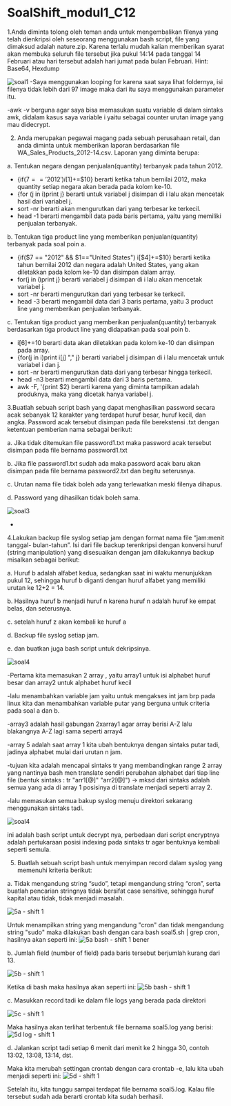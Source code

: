 # SoalShift_modul1_C12
1.Anda diminta tolong oleh teman anda untuk mengembalikan filenya yang telah
dienkripsi oleh seseorang menggunakan bash script, file yang dimaksud adalah
nature.zip. Karena terlalu mudah kalian memberikan syarat akan membuka seluruh
file tersebut jika pukul 14:14 pada tanggal 14 Februari atau hari tersebut adalah hari
jumat pada bulan Februari.
Hint: Base64, Hexdump

![soal1](https://user-images.githubusercontent.com/34019306/53231992-b92d0e00-36bc-11e9-8d8a-9811b613a913.png)
-Saya menggunakan looping for karena saat saya lihat foldernya, isi filenya tidak lebih dari 97 image maka dari itu saya menggunakan parameter itu.

-awk -v berguna agar saya bisa memasukan suatu variable di dalam sintaks awk, didalam kasus saya variable i yaitu sebagai counter urutan image yang mau didecrypt.

2. Anda merupakan pegawai magang pada sebuah perusahaan retail, dan anda diminta
untuk memberikan laporan berdasarkan file WA_Sales_Products_2012-14.csv.
Laporan yang diminta berupa:

a. Tentukan negara dengan penjualan(quantity) terbanyak pada tahun
2012.

- {if($7=='2012') i[$1]+=$10} berarti ketika tahun bernilai 2012, maka quantity setiap negara akan berada pada kolom ke-10.
- {for (j in i)print j} berarti untuk variabel j disimpan di i lalu akan mencetak hasil dari variabel j.
- sort -nr berarti akan mengurutkan dari yang terbesar ke terkecil.
- head -1 berarti mengambil data pada baris pertama, yaitu yang memiliki penjualan terbanyak.

b. Tentukan tiga product line yang memberikan penjualan(quantity)
terbanyak pada soal poin a.

- {if($7 == "2012" && $1=="United States") i[$4]+=$10} berarti ketika tahun bernilai 2012 dan negara adalah United States, yang akan diletakkan pada kolom ke-10 dan disimpan dalam array.
- for(j in i)print j} berarti variabel j disimpan di i lalu akan mencetak variabel j.
- sort -nr berarti mengurutkan dari yang terbesar ke terkecil.
- head -3 berarti mengambil data dari 3 baris pertama, yaitu 3 product line yang memberikan penjualan terbanyak.

c. Tentukan tiga product yang memberikan penjualan(quantity)
terbanyak berdasarkan tiga product line yang didapatkan pada soal
poin b.

- i[$6]+=$10 berarti data akan diletakkan pada kolom ke-10 dan disimpan pada array. 
- {for(j in i)print i[j] ","  j} berarti variabel j disimpan di i lalu mencetak untuk variabel i dan j.
- sort -nr berarti mengurutkan data dari yang terbesar hingga terkecil.
- head -n3 berarti mengambil data dari 3 baris pertama.
- awk -F, '{print $2} berarti karena yang diminta tampilkan adalah produknya, maka yang dicetak hanya variabel j.

3.Buatlah sebuah script bash yang dapat menghasilkan password secara acak
sebanyak 12 karakter yang terdapat huruf besar, huruf kecil, dan angka. Password
acak tersebut disimpan pada file berekstensi .txt dengan ketentuan pemberian nama
sebagai berikut:

a. Jika tidak ditemukan file password1.txt maka password acak tersebut
disimpan pada file bernama password1.txt

b. Jika file password1.txt sudah ada maka password acak baru akan
disimpan pada file bernama password2.txt dan begitu seterusnya.

c. Urutan nama file tidak boleh ada yang terlewatkan meski filenya
dihapus.

d. Password yang dihasilkan tidak boleh sama.

![soal3](https://user-images.githubusercontent.com/34019306/53234202-981aec00-36c1-11e9-9202-ab9fb9f19277.png)

- 

4.Lakukan backup file syslog setiap jam dengan format nama file “jam:menit tanggal-
bulan-tahun”. Isi dari file backup terenkripsi dengan konversi huruf (string
manipulation) yang disesuaikan dengan jam dilakukannya backup misalkan sebagai
berikut:

a. Huruf b adalah alfabet kedua, sedangkan saat ini waktu menunjukkan
pukul 12, sehingga huruf b diganti dengan huruf alfabet yang memiliki
urutan ke 12+2 = 14.

b. Hasilnya huruf b menjadi huruf n karena huruf n adalah huruf ke
empat belas, dan seterusnya.

c. setelah huruf z akan kembali ke huruf a

d. Backup file syslog setiap jam.

e. dan buatkan juga bash script untuk dekripsinya.

![soal4](https://user-images.githubusercontent.com/34019306/53232391-98b18380-36bd-11e9-83f4-d5a733ee1a3b.png)

-Pertama kita memasukan 2 array , yaitu array1 untuk isi alphabet huruf besar dan array2 untuk alphabet huruf kecil

-lalu menambahkan variable jam yaitu untuk mengakses int jam brp pada linux kita dan menambahkan variable putar yang berguna untuk criteria pada soal a dan b.

-array3 adalah hasil gabungan 2xarray1 agar array berisi A-Z lalu blakangnya A-Z lagi sama seperti array4

-array 5 adalah saat array 1 kita ubah bentuknya dengan sintaks putar tadi, jadinya alphabet mulai dari urutan n jam.

-tujuan kita adalah mencapai sintaks tr yang membandingkan range 2 array yang nantinya bash men translate sendiri perubahan alphabet dari tiap line file (bentuk sintaks : tr "arr1[@]" "arr2[@]") -> mksd dari sintaks adalah semua yang ada di array 1 posisinya di translate menjadi seperti array 2.

-lalu memasukan semua bakup syslog menuju direktori sekarang menggunakan sintaks tadi.

![soal4](https://user-images.githubusercontent.com/34019306/53232530-db735b80-36bd-11e9-985a-5a6700d21521.png)

ini adalah bash script untuk decrypt nya, perbedaan dari script encryptnya adalah pertukaraan posisi indexing pada sintaks tr agar bentuknya kembali seperti semula.


5. Buatlah sebuah script bash untuk menyimpan record dalam syslog yang memenuhi
kriteria berikut:

a. Tidak mengandung string “sudo”, tetapi mengandung string “cron”,
serta buatlah pencarian stringnya tidak bersifat case sensitive,
sehingga huruf kapital atau tidak, tidak menjadi masalah.

![5a - shift 1](https://user-images.githubusercontent.com/47876805/53219667-7571de80-3693-11e9-852f-599b239beb2d.png) 

Untuk menampilkan string yang mengandung "cron" dan tidak mengandung string "sudo" maka dilakukan bash dengan cara 
bash soal5.sh | grep cron, hasilnya akan seperti ini:
![5a bash - shift 1 bener](https://user-images.githubusercontent.com/47876805/53220337-94be3b00-3696-11e9-8c00-ea067012ebd6.png) 

b. Jumlah field (number of field) pada baris tersebut berjumlah kurang
dari 13.

![5b - shift 1](https://user-images.githubusercontent.com/47876805/53219669-760a7500-3693-11e9-94bd-353ac84723af.png) 

Ketika di bash maka hasilnya akan seperti ini:
![5b bash - shift 1](https://user-images.githubusercontent.com/47876805/53219668-760a7500-3693-11e9-9713-79b7a6531c87.png) 

c. Masukkan record tadi ke dalam file logs yang berada pada direktori

![5c - shift 1](https://user-images.githubusercontent.com/47876805/53220338-9556d180-3696-11e9-920b-ba48a94b350c.png)

Maka hasilnya akan terlihat terbentuk file bernama soal5.log yang berisi:
![5d log - shift 1](https://user-images.githubusercontent.com/47876805/53220093-51170180-3695-11e9-98b5-fd9faf935059.png)

d. Jalankan script tadi setiap 6 menit dari menit ke 2 hingga 30, contoh
13:02, 13:08, 13:14, dst.

Maka kita merubah settingan crontab dengan cara crontab -e, lalu kita ubah menjadi seperti ini:
![5d - shift 1](https://user-images.githubusercontent.com/47876805/53219673-76a30b80-3693-11e9-9a99-4403c384e01d.png)

Setelah itu, kita tunggu sampai terdapat file bernama soal5.log. Kalau file tersebut sudah ada berarti crontab kita sudah berhasil.
